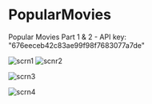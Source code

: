 # PopularMovies

Popular Movies Part 1 & 2 - API key: "676eeceb42c83ae99f98f7683077a7de"

![scrn1](https://user-images.githubusercontent.com/11877726/28692503-7cd44a10-733e-11e7-9a6d-cf8ae7f1c0c2.jpg) ![scnr2](https://user-images.githubusercontent.com/11877726/28692594-e0b8ab02-733e-11e7-87ec-b2c8bf18508f.jpg) 



![scrn3](https://user-images.githubusercontent.com/11877726/28692596-e24fb456-733e-11e7-9668-44ab89d139a6.jpg)

![scrn4](https://user-images.githubusercontent.com/11877726/28692598-e42d8078-733e-11e7-83bb-ba8d791c22d4.jpg)
